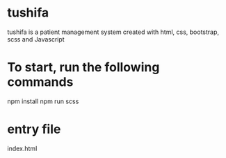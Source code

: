 # tushifa
tushifa is a patient management system created with html, css, bootstrap, scss and Javascript

# To start, run the following commands
npm install
npm run scss

# entry file
index.html
